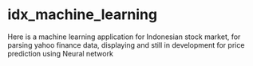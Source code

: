 # idx_machine_learning
Here is a machine learning application for Indonesian stock market, for parsing yahoo finance data, displaying and still in development for price prediction using Neural network
